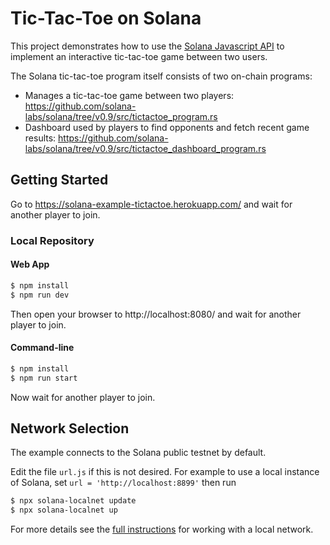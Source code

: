 # Tic-Tac-Toe on Solana

This project demonstrates how to use the [Solana Javascript API](https://github.com/solana-labs/solana-web3.js)
to implement an interactive tic-tac-toe game between two users.

The Solana tic-tac-toe program itself consists of two on-chain programs:
* Manages a tic-tac-toe game between two players: https://github.com/solana-labs/solana/tree/v0.9/src/tictactoe_program.rs
* Dashboard used by players to find opponents and fetch recent game results: https://github.com/solana-labs/solana/tree/v0.9/src/tictactoe_dashboard_program.rs

## Getting Started
Go to https://solana-example-tictactoe.herokuapp.com/ and wait for another player to join.

### Local Repository

#### Web App
```sh
$ npm install
$ npm run dev
```

Then open your browser to http://localhost:8080/ and wait for another player to join.

#### Command-line
```sh
$ npm install
$ npm run start
```

Now wait for another player to join.

## Network Selection
The example connects to the Solana public testnet by default.

Edit the file `url.js` if this is not desired.  For example to use a local
instance of Solana, set
`url = 'http://localhost:8899'` then run
```bash
$ npx solana-localnet update
$ npx solana-localnet up
```
For more details see the [full instructions](https://github.com/solana-labs/solana-web3.js#local-network)
for working with a local network.
